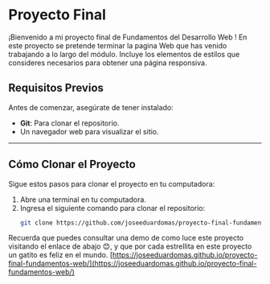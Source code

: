 # Proyecto Final

¡Bienvenido a mi proyecto final de Fundamentos del Desarrollo Web
! En este proyecto se pretende terminar la pagina Web que has venido trabajando a lo largo del módulo. Incluye los elementos de estilos que consideres necesarios para obtener una página responsiva.

## Requisitos Previos

Antes de comenzar, asegúrate de tener instalado:
- **Git**: Para clonar el repositorio.
- Un navegador web para visualizar el sitio.

---

## Cómo Clonar el Proyecto

Sigue estos pasos para clonar el proyecto en tu computadora:

1. Abre una terminal en tu computadora.
2. Ingresa el siguiente comando para clonar el repositorio:
   ```bash
   git clone https://github.com/joseeduardomas/proyecto-final-fundamentos-web.git```


Recuerda que puedes consultar una demo de como luce este proyecto visitando el enlace de abajo 😊, y que por cada estrellita en este proyecto un gatito es feliz en el mundo.
[https://joseeduardomas.github.io/proyecto-final-fundamentos-web/](https://joseeduardomas.github.io/proyecto-final-fundamentos-web/)
